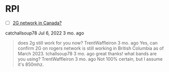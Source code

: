 # RPI






- [ ] [2G network in Canada?](https://www.reddit.com/r/vintagemobilephones/comments/vc6sk6/comment/jduhc7f/)


catchallsoup78 Jul 6, 2022 3 mo. ago
> does 2g still work for you now?
TrentWaffleiron 3 mo. ago
> Yes, can confirm 2G on rogers network is still working in British Columbia as of March 2023.
tchallsoup78 3 mo. ago
> great thanks! what bands are you using?
TrentWaffleiron 3 mo. ago
> Not 100% certain, but I assume it's 850mhz.



